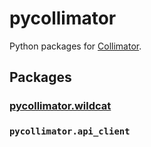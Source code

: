 # pycollimator

Python packages for [Collimator](https://www.collimator.ai).

## Packages

### [pycollimator.wildcat](./pycollimator/wildcat)
### `pycollimator.api_client`
